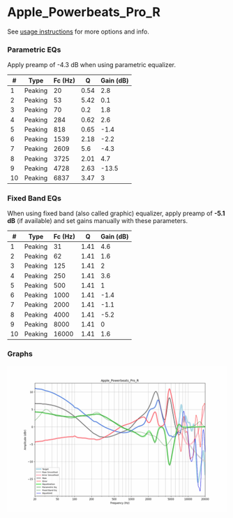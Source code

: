 # Apple_Powerbeats_Pro_R
See [usage instructions](https://github.com/jaakkopasanen/AutoEq#usage) for more options and info.

### Parametric EQs
Apply preamp of -4.3 dB when using parametric equalizer.

|   # | Type    |   Fc (Hz) |    Q |   Gain (dB) |
|-----|---------|-----------|------|-------------|
|   1 | Peaking |        20 | 0.54 |         2.8 |
|   2 | Peaking |        53 | 5.42 |         0.1 |
|   3 | Peaking |        70 | 0.2  |         1.8 |
|   4 | Peaking |       284 | 0.62 |         2.6 |
|   5 | Peaking |       818 | 0.65 |        -1.4 |
|   6 | Peaking |      1539 | 2.18 |        -2.2 |
|   7 | Peaking |      2609 | 5.6  |        -4.3 |
|   8 | Peaking |      3725 | 2.01 |         4.7 |
|   9 | Peaking |      4728 | 2.63 |       -13.5 |
|  10 | Peaking |      6837 | 3.47 |         3   |

### Fixed Band EQs
When using fixed band (also called graphic) equalizer, apply preamp of **-5.1 dB** (if available) and set gains manually with these parameters.

|   # | Type    |   Fc (Hz) |    Q |   Gain (dB) |
|-----|---------|-----------|------|-------------|
|   1 | Peaking |        31 | 1.41 |         4.6 |
|   2 | Peaking |        62 | 1.41 |         1.6 |
|   3 | Peaking |       125 | 1.41 |         2   |
|   4 | Peaking |       250 | 1.41 |         3.6 |
|   5 | Peaking |       500 | 1.41 |         1   |
|   6 | Peaking |      1000 | 1.41 |        -1.4 |
|   7 | Peaking |      2000 | 1.41 |        -1.1 |
|   8 | Peaking |      4000 | 1.41 |        -5.2 |
|   9 | Peaking |      8000 | 1.41 |         0   |
|  10 | Peaking |     16000 | 1.41 |         1.6 |

### Graphs
![](./Apple_Powerbeats_Pro_R.png)
